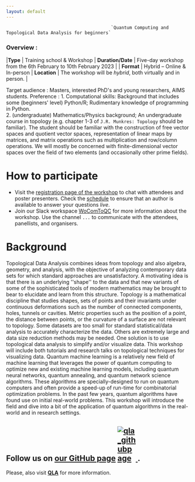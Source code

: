 ```yaml
---
layout: default
---
```




                                            `Quantum Computing and Topological Data Analysis for beginners`


### Overview : 


|**Type** |  Training school & Workshop
| **Duration/Date** | Five-day workshop from the 6th February to 10th February 2023 |
| **Format** | Hybrid – Online & In-person
| **Location** | The workshop will be *hybrid*, both virtually and in person. |

 Target audience : Masters, interested PhD's and young researchers, AIMS students.
 Preference : 1. Computational skills: Background that includes some (beginners' level) Python/R; Rudimentary knowledge of programming in Python.    
              2. (undergraduate) Mathematics/Physics background; An undergraduate course in topology (e.g. chapter 1-3 of `J.R. Munkres: Topology` should be familiar).
              The student should be familiar with the construction of free vector spaces and quotient vector spaces, representation of linear maps by matrices, and matrix operations such as multiplication and row/column operations. We will mostly be concerned with finite-dimensional vector spaces over the field of two elements (and occasionally other prime fields).







# How to participate

- Visit the [registration page of the workshop](https://forms.office.com/pages/responsepage.aspx?id=6IW_BWzwEUe-0OVajAezTLde7uP09t1OvWn4hSgwq89UQ0g3TlE0S1VSWjNPTkxVRzU4VkNEMEk2MC4u)
  to chat with attendees and poster presenters. Check the [schedule](/schedule) to ensure that an author is available to answer your questions *live*.
- Join our Slack workspace [WoComToQC]() for more information about the workshop.  Use the channel `...` to communicate with the attendees, panellists, and
  organisers.

# Background

Topological Data Analysis combines ideas from topology and also algebra, geometry, and analysis, with the objective of analyzing contemporary data sets for which standard approaches are unsatisfactory.  A motivating idea is that there is an underlying ''shape'' to the data and that new variants of some of the sophisticated tools of modern mathematics may be brought to bear to elucidate and learn from this structure. Topology is a mathematical discipline that studies shapes, sets of points and their invariants under continuous deformations such as the number of connected components, holes, tunnels or cavities. Metric properties such as the position of a point, the distance between points, or the curvature of a surface are not relevant to topology. Some datasets are too small for standard statistical/data analysis to accurately characterize the data. Others are extremely large and data size reduction methods may be needed. One solution is to use topological data analysis to simplify and/or visualize data. This workshop will include both tutorials and research talks on topological techniques for visualizing data. Quantum machine learning is a relatively new field of machine learning that leverages the power of quantum computing to optimize new and existing machine learning models, including quantum neural networks, quantum annealing, and quantum network science algorithms. These algorithms are specially-designed to run on quantum computers and often provide a speed-up of run-time for combinatorial optimization problems. In the past few years, quantum algorithms have found use on initial real-world problems. This workshop will introduce the field and dive into a bit of the application of quantum algorithms in the real-world and in research settings.


## Follow us on [**our GitHub page**](https://github.com/gabayae) <a href="https://github.com/QLA-ML-DS" ><img src="assets/images/logo-github.PNG" style="float:center; max-width: 50px; display: inline" alt="qla_githubpage"/> </a>.



Please, also visit [**QLA**](https://quantumleapafrica.org/) for more information.





